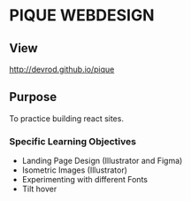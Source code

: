 # PIQUE WEBDESIGN

## View

http://devrod.github.io/pique

## Purpose

To practice building react sites.

### Specific Learning Objectives

- Landing Page Design (Illustrator and Figma)
- Isometric Images (Illustrator)
- Experimenting with different Fonts
- Tilt hover
